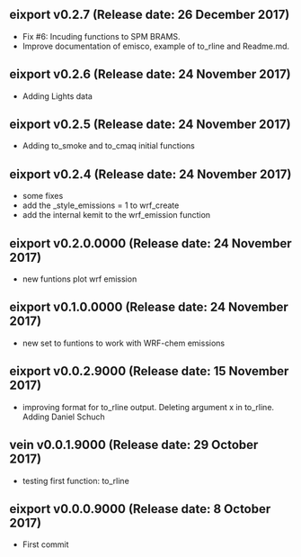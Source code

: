 ## eixport v0.2.7 (Release date: 26 December 2017)
- Fix #6: Incuding functions to SPM BRAMS.
- Improve documentation of emisco, example of to_rline and Readme.md. 

## eixport v0.2.6 (Release date: 24 November 2017)
- Adding Lights data

## eixport v0.2.5 (Release date: 24 November 2017)
- Adding to_smoke and to_cmaq initial functions

## eixport v0.2.4 (Release date: 24 November 2017)
- some fixes
- add the _style_emissions = 1 to wrf_create
- add the internal kemit to the wrf_emission function

## eixport v0.2.0.0000 (Release date: 24 November 2017)
- new funtions plot wrf emission

## eixport v0.1.0.0000 (Release date: 24 November 2017)
- new set to funtions to work with WRF-chem emissions

## eixport v0.0.2.9000 (Release date: 15 November 2017)
- improving format for to_rline output. Deleting argument x in to_rline. 
  Adding Daniel Schuch

## vein v0.0.1.9000 (Release date: 29 October 2017)
- testing first function: to_rline

## eixport v0.0.0.9000 (Release date: 8 October 2017)
- First commit
